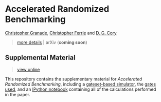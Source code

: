 # Accelerated Randomized Benchmarking #

[Christopher Granade](http://www.cgranade.com/), [Christopher Ferrie](http://csferrie.com/) and [D. G. Cory](http://iqc.uwaterloo.ca/iqc-directory/dcory/)

 > [more details](http://www.cgranade.com/research/arb/) | arXiv (**coming soon**)

## Supplemental Material ##

 > [view online](http://nbviewer.ipython.org/github/cgranade/accelerated-randomized-benchmarking/blob/master/src/model_testing.ipynb)

This repository contains the supplementary material for *Accelerated Randomized Benchmarking*,
including a [gateset-based simulator](blob/master/src/benchmarking_models.py),
the [gates used](blob/master/gates), and an [IPython notebook](blob/master/src/model_testing.ipynb)
containing all of the calculations performed in the paper.

